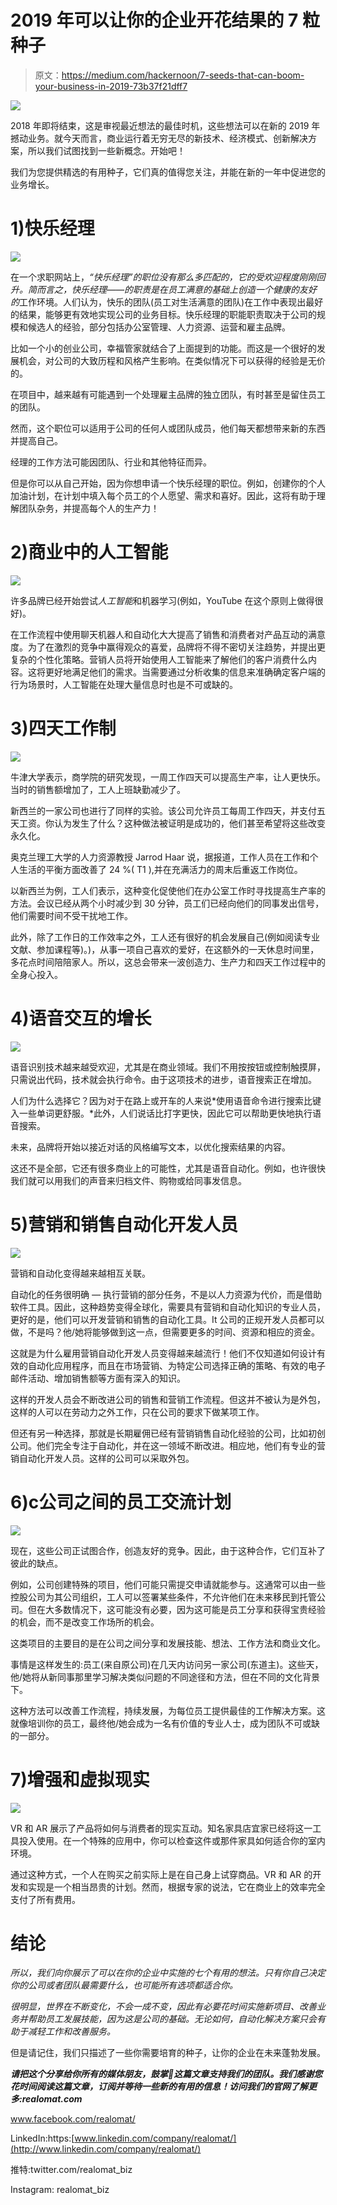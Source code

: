 # 2019 年可以让你的企业开花结果的 7 粒种子

> 原文：<https://medium.com/hackernoon/7-seeds-that-can-boom-your-business-in-2019-73b37f21dff7>

![](img/83d81b06ac5a1ee2ff16b8021e08a4fb.png)

2018 年即将结束，这是审视最近想法的最佳时机，这些想法可以在新的 2019 年撼动业务。就今天而言，商业运行着无穷无尽的新技术、经济模式、创新解决方案，所以我们试图找到一些新概念。开始吧！

我们为您提供精选的有用种子，它们真的值得您关注，并能在新的一年中促进您的业务增长。

# 1)快乐经理

![](img/e5b0dfa675f92c4277bdd920b470169f.png)

在一个求职网站上，*“快乐经理”*的职位没有那么多匹配的，它的受欢迎程度刚刚回升。简而言之，快乐经理*——*的职责是在员工满意的基础上创造一个健康的*友好的*工作环境。人们认为，快乐的团队(员工对生活满意的团队)在工作中表现出最好的结果，能够更有效地实现公司的业务目标。快乐经理的职能职责取决于公司的规模和候选人的经验，部分包括办公室管理、人力资源、运营和雇主品牌。

比如一个小的创业公司，幸福管家就结合了上面提到的功能。而这是一个很好的发展机会，对公司的大致历程和风格产生影响。在类似情况下可以获得的经验是无价的。

在项目中，越来越有可能遇到一个处理雇主品牌的独立团队，有时甚至是留住员工的团队。

然而，这个职位可以适用于公司的任何人或团队成员，他们每天都想带来新的东西并提高自己。

经理的工作方法可能因团队、行业和其他特征而异。

但是你可以从自己开始，因为你想申请一个快乐经理的职位。例如，创建你的个人加油计划，在计划中填入每个员工的个人愿望、需求和喜好。因此，这将有助于理解团队杂务，并提高每个人的生产力！

# 2)商业中的人工智能

![](img/15b8c967c2496b7821fdf9f09f7ae644.png)

许多品牌已经开始尝试*人工智能*和机器学习(例如，YouTube 在这个原则上做得很好)。

在工作流程中使用聊天机器人和自动化大大提高了销售和消费者对产品互动的满意度。为了在激烈的竞争中赢得观众的喜爱，品牌将不得不密切关注趋势，并提出更复杂的个性化策略。营销人员将开始使用人工智能来了解他们的客户消费什么内容。这将更好地满足他们的需求。当需要通过分析收集的信息来准确确定客户端的行为场景时，人工智能在处理大量信息时也是不可或缺的。

# 3)四天工作制

![](img/31f445bd3a6962b952d96ce759ba835b.png)

牛津大学表示，商学院的研究发现，一周工作四天可以提高生产率，让人更快乐。当时的销售额增加了，工人上班缺勤减少了。

新西兰的一家公司也进行了同样的实验。该公司允许员工每周工作四天，并支付五天工资。你认为发生了什么？这种做法被证明是成功的，他们甚至希望将这些改变永久化。

奥克兰理工大学的人力资源教授 Jarrod Haar 说，据报道，工作人员在工作和个人生活的平衡方面改善了 24 %( T1 ),并在充满活力的周末后重返工作岗位。

以新西兰为例，工人们表示，这种变化促使他们在办公室工作时寻找提高生产率的方法。会议已经从两个小时减少到 30 分钟，员工们已经向他们的同事发出信号，他们需要时间不受干扰地工作。

此外，除了工作日的工作效率之外，工人还有很好的机会发展自己(例如阅读专业文献、参加课程等)。)，从事一项自己喜欢的爱好，在这额外的一天休息时间里，多花点时间陪陪家人。所以，这总会带来一波创造力、生产力和四天工作过程中的全身心投入。

# 4)语音交互的增长

![](img/64d2267963376256150e76fc725a7d1e.png)

语音识别技术越来越受欢迎，尤其是在商业领域。我们不用按按钮或控制触摸屏，只需说出代码，技术就会执行命令。由于这项技术的进步，语音搜索正在增加。

人们为什么选择它？因为对于在路上或开车的人来说*使用语音命令进行搜索比键入一些单词更舒服。*此外，人们说话比打字更快，因此它可以帮助更快地执行语音搜索。

未来，品牌将开始以接近对话的风格编写文本，以优化搜索结果的内容。

这还不是全部，它还有很多商业上的可能性，尤其是语音自动化。例如，也许很快我们就可以用我们的声音来归档文件、购物或给同事发信息。

# 5)营销和销售自动化开发人员

![](img/dbbe8e7e95809f954d9597b5db4363d3.png)

营销和自动化变得越来越相互关联。

自动化的任务很明确 *—* 执行营销的部分任务，不是以人力资源为代价，而是借助软件工具。因此，这种趋势变得全球化，需要具有营销和自动化知识的专业人员，更好的是，他们可以开发营销和销售的自动化工具。It 公司的正规开发人员都可以做，不是吗？他/她将能够做到这一点，但需要更多的时间、资源和相应的资金。

这就是为什么雇用营销自动化开发人员变得越来越流行！他们不仅知道如何设计有效的自动化应用程序，而且在市场营销、为特定公司选择正确的策略、有效的电子邮件活动、增加销售额等方面有深入的知识。

这样的开发人员会不断改进公司的销售和营销工作流程。但这并不被认为是外包，这样的人可以在劳动力之外工作，只在公司的要求下做某项工作。

但还有另一种选择，那就是长期雇佣已经有营销销售自动化经验的公司，比如初创公司。他们完全专注于自动化，并在这一领域不断改进。相应地，他们有专业的营销自动化开发人员。这样的公司可以采取外包。

# 6)с公司之间的员工交流计划

![](img/e8e2cdcb7b6f66b41e90efa2c9b3afec.png)

现在，这些公司正试图合作，创造友好的竞争。因此，由于这种合作，它们互补了彼此的缺点。

例如，公司创建特殊的项目，他们可能只需提交申请就能参与。这通常可以由一些控股公司为其公司组织，工人可以签署某些条件，不允许他们在未来移民到托管公司。但在大多数情况下，这可能没有必要，因为这可能是员工分享和获得宝贵经验的机会，而不是改变工作场所的机会。

这类项目的主要目的是在公司之间分享和发展技能、想法、工作方法和商业文化。

事情是这样发生的:员工(来自原公司)在几天内访问另一家公司(东道主)。这些天，他/她将从新同事那里学习解决类似问题的不同途径和方法，但在不同的文化背景下。

这种方法可以改善工作流程，持续发展，为每位员工提供最佳的工作解决方案。这就像培训你的员工，最终他/她会成为一名有价值的专业人士，成为团队不可或缺的一部分。

# 7)增强和虚拟现实

![](img/5d68aa000b446847c115231091328ac1.png)

VR 和 AR 展示了产品将如何与消费者的现实互动。知名家具店宜家已经将这一工具投入使用。在一个特殊的应用中，你可以检查这件或那件家具如何适合你的室内环境。

通过这种方式，一个人在购买之前实际上是在自己身上试穿商品。VR 和 AR 的开发和实现是一个相当昂贵的计划。然而，根据专家的说法，它在商业上的效率完全支付了所有费用。

# 结论

*所以，我们向你展示了可以在你的企业中实施的七个有用的想法。只有你自己决定你的公司或者团队最需要什么，也可能所有选项都适合你。*

*很明显，世界在不断变化，不会一成不变，因此有必要花时间实施新项目、改善业务并帮助员工发展技能，因为这是公司的基础。无论如何，自动化解决方案只会有助于减轻工作和改善服务。*

但是请记住，我们只描述了一些你需要培育的种子，让你的企业在未来蓬勃发展。

***请把这个分享给你所有的媒体朋友，鼓掌👏这篇文章支持我们的团队。我们感谢您花时间阅读这篇文章，订阅并等待一些新的有用的信息！访问我们的官网了解更多:realomat.com***

www.facebook.com/realomat/

LinkedIn:https:[www.linkedin.com/company/realomat/](http://www.linkedin.com/company/realomat/)

推特:twitter.com/realomat_biz

Instagram: realomat_biz